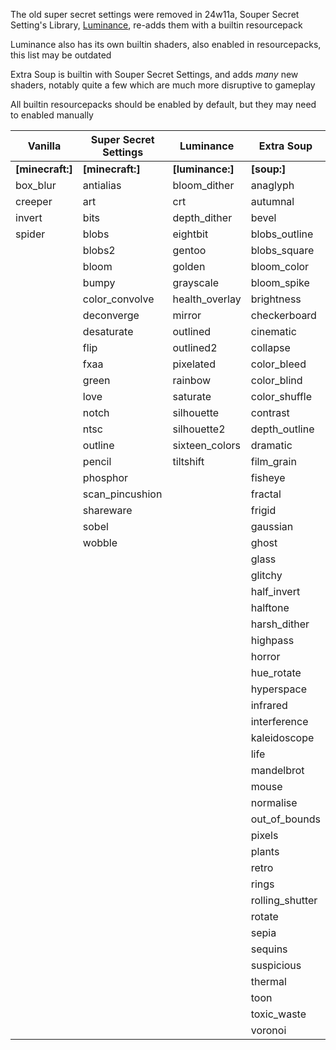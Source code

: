 The old super secret settings were removed in 24w11a, Souper Secret Setting's Library, [Luminance](https://modrinth.com/mod/luminance), re-adds them with a builtin resourcepack

Luminance also has its own builtin shaders, also enabled in resourcepacks, this list may be outdated

Extra Soup is builtin with Souper Secret Settings, and adds *many* new shaders, notably quite a few which are much more disruptive to gameplay


All builtin resourcepacks should be enabled by default, but they may need to enabled manually

| Vanilla          | Super Secret Settings | Luminance        | Extra Soup      |
|------------------|-----------------------|------------------|-----------------|
| **[minecraft:]** | **[minecraft:]**      | **[luminance:]** | **[soup:]**     |
| box_blur         | antialias             | bloom_dither     | anaglyph        |
| creeper          | art                   | crt              | autumnal        |
| invert           | bits                  | depth_dither     | bevel           |
| spider           | blobs                 | eightbit         | blobs_outline   |
|                  | blobs2                | gentoo           | blobs_square    |
|                  | bloom                 | golden           | bloom_color     |
|                  | bumpy                 | grayscale        | bloom_spike     |
|                  | color_convolve        | health_overlay   | brightness      |
|                  | deconverge            | mirror           | checkerboard    |
|                  | desaturate            | outlined         | cinematic       |
|                  | flip                  | outlined2        | collapse        |
|                  | fxaa                  | pixelated        | color_bleed     |
|                  | green                 | rainbow          | color_blind     |
|                  | love                  | saturate         | color_shuffle   |
|                  | notch                 | silhouette       | contrast        |
|                  | ntsc                  | silhouette2      | depth_outline   |
|                  | outline               | sixteen_colors   | dramatic        |
|                  | pencil                | tiltshift        | film_grain      |
|                  | phosphor              |                  | fisheye         |
|                  | scan_pincushion       |                  | fractal         |
|                  | shareware             |                  | frigid          |
|                  | sobel                 |                  | gaussian        |
|                  | wobble                |                  | ghost           |
|                  |                       |                  | glass           |
|                  |                       |                  | glitchy         |
|                  |                       |                  | half_invert     |
|                  |                       |                  | halftone        |
|                  |                       |                  | harsh_dither    |
|                  |                       |                  | highpass        |
|                  |                       |                  | horror          |
|                  |                       |                  | hue_rotate      |
|                  |                       |                  | hyperspace      |
|                  |                       |                  | infrared        |
|                  |                       |                  | interference    |
|                  |                       |                  | kaleidoscope    |
|                  |                       |                  | life            |
|                  |                       |                  | mandelbrot      |
|                  |                       |                  | mouse           |
|                  |                       |                  | normalise       |
|                  |                       |                  | out_of_bounds   |
|                  |                       |                  | pixels          |
|                  |                       |                  | plants          |
|                  |                       |                  | retro           |
|                  |                       |                  | rings           |
|                  |                       |                  | rolling_shutter |
|                  |                       |                  | rotate          |
|                  |                       |                  | sepia           |
|                  |                       |                  | sequins         |
|                  |                       |                  | suspicious      |
|                  |                       |                  | thermal         |
|                  |                       |                  | toon            |
|                  |                       |                  | toxic_waste     |
|                  |                       |                  | voronoi         |